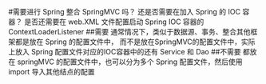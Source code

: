 #需要进行 Spring 整合 SpringMVC 吗？ 还是否需要在加入 Spring 的 IOC 容器？ 是否还需要在 web.XML 文件配置启动 Spring IOC 容器的 ContextLoaderListener
##需要
    通常情况下，类似于数据源、事务、整合其他框架都是放在 Spring 的配置文件中，
    而不是放在SpringMVC的配置文件中，实际上放入 Spring 配置文件对应的IOC容器中的还有 Service 和 Dao 
##不需要
    都放在 springMVC 的配置文件中，也可以分为多个 Spring 配置文件，然后使用 import 导入其他结点的配置